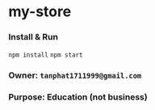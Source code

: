 # my-store

### Install & Run

`npm install`
`npm start`

### Owner: `tanphat1711999@gmail.com`

### Purpose: Education (not business)
